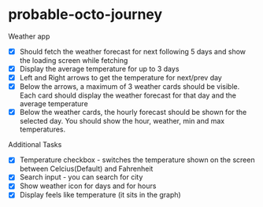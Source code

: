 # probable-octo-journey

Weather app

- [x] Should fetch the weather forecast for next following 5 days and show the loading screen while fetching
- [x] Display the average temperature for up to 3 days
- [x] Left and Right arrows to get the temperature for next/prev day
- [x] Below the arrows, a maximum of 3 weather cards should be visible. Each card should display the weather forecast for that day and the average temperature
- [x] Below the weather cards, the hourly forecast should be shown for the selected day. You should show the hour, weather, min and max temperatures.

Additional Tasks

- [x] Temperature checkbox - switches the temperature shown on the screen between Celcius(Default) and Fahrenheit
- [x] Search input - you can search for city
- [x] Show weather icon for days and for hours
- [x] Display feels like temperature (it sits in the graph)
